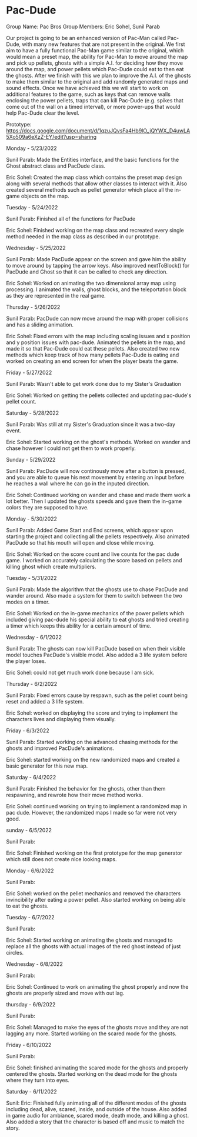 # Pac-Dude

Group Name: Pac Bros
Group Members: Eric Sohel, Sunil Parab

Our project is going to be an enhanced version of Pac-Man called Pac-Dude, with many new features that are not present in the original. We first aim to have a fully functional Pac-Man game similar to the original, which would mean a preset map, the ability for Pac-Man to move around the map and pick up pellets, ghosts with a simple A.I. for deciding how they move around the map, and power pellets which Pac-Dude could eat to then eat the ghosts. After we finish with this we plan to improve the A.I. of the ghosts to make them similar to the original and add randomly generated maps and sound effects. Once we have achieved this we will start to work on additional features to the game, such as keys that can remove walls enclosing the power pellets, traps that can kill Pac-Dude (e.g. spikes that come out of the wall on a timed interval), or more power-ups that would help Pac-Dude clear the level.

Prototype: https://docs.google.com/document/d/1qzuJQvsFa4Hb9lO_jQYWX_D4uwLA5Xo509a6eXzZ-EY/edit?usp=sharing


Monday - 5/23/2022

Sunil Parab: Made the Entities interface, and the basic functions for the Ghost abstract class and PacDude class.

Eric Sohel: Created the map class which contains the preset map design along with several methods that allow other classes to interact with it. Also created several methods such as pellet generator which place all the in-game objects on the map.


Tuesday - 5/24/2022

Sunil Parab: Finished all of the functions for PacDude

Eric Sohel: Finished working on the map class and recreated every single method needed in the map class as described in our prototype.


Wednesday - 5/25/2022

Sunil Parab: Made PacDude appear on the screen and gave him the ability to move around by tapping the arrow keys. Also improved nextToBlock() for PacDude and Ghost so that it can be called to check any direction.

Eric Sohel: Worked on animating the two dimensional array map using processing. I animated the walls, ghost blocks, and the teleportation block as they are represented in the real game.


Thursday - 5/26/2022

Sunil Parab: PacDude can now move around the map with proper collisions and has a sliding animation.

Eric Sohel: Fixed errors with the map including scaling issues and x position and y position issues with pac-dude. Animated the pellets in the map, and made it so that Pac-Dude could eat these pellets. Also created two new methods which keep track of how many pellets Pac-Dude is eating and worked on creating an end screen for when the player beats the game.


Friday - 5/27/2022

Sunil Parab: Wasn't able to get work done due to my Sister's Graduation

Eric Sohel: Worked on getting the pellets collected and updating pac-dude's pellet count.


Saturday - 5/28/2022

Sunil Parab: Was still at my Sister's Graduation since it was a two-day event.

Eric Sohel: Started working on the ghost's methods. Worked on wander and chase however I could not get them to work properly.


Sunday - 5/29/2022

Sunil Parab: PacDude will now continously move after a button is pressed, and you are able to queue his next movement by entering an input before he reaches a wall where he can  go in the inputed direction.

Eric Sohel: Continued working on wander and chase and made them work a lot better. Then I updated the ghosts speeds and gave them the in-game colors they are supposed to have.


Monday - 5/30/2022

Sunil Parab: Added Game Start and End screens, which appear upon starting the project and collecting all the pellets respectively. Also animated PacDude so that his mouth will open and close while moving.

Eric Sohel: Worked on the score count and live counts for the pac dude game. I worked on accurately calculating the score based on pellets and killing ghost which create multipliers.


Tuesday - 5/31/2022

Sunil Parab: Made the algorithm that the ghosts use to chase PacDude and wander around. Also made a system for them to switch between the two modes on a timer.

Eric Sohel: Worked on the in-game mechanics of the power pellets which included giving pac-dude his special ability to eat ghosts and tried creating a timer which keeps this ability for a certain amount of time.


Wednesday - 6/1/2022

Sunil Parab: The ghosts can now kill PacDude based on when their visible model touches PacDude's visible model. Also added a 3 life system before the player loses.

Eric Sohel: could not get much work done because I am sick.


Thursday - 6/2/2022

Sunil Parab: Fixed errors cause by respawn, such as the pellet count being reset and added a 3 life system.

Eric Sohel: worked on displaying the score and trying to implement the characters lives and displaying them visually.


Friday - 6/3/2022

Sunil Parab: Started working on the advanced chasing methods for the ghosts and improved PacDude's animations.

Eric Sohel: started working on the new randomized maps and created a basic generator for this new map.


Saturday - 6/4/2022

Sunil Parab: Finished the behavior for the ghosts, other than them respawning, and rewrote how their move method works.

Eric Sohel: continued working on trying to implement a randomized map in pac dude. However, the randomized maps I made so far were not very good.

sunday - 6/5/2022

Sunil Parab:

Eric Sohel: Finished working on the first prototype for the map generator which still does not create nice looking maps.

Monday - 6/6/2022

Sunil Parab:

Eric Sohel: worked on the pellet mechanics and removed the characters invincibility after eating a power pellet. Also started working on being able to eat the ghosts.

Tuesday - 6/7/2022

Sunil Parab:

Eric Sohel: Started working on animating the ghosts and managed to replace all the ghosts with actual images of the red ghost instead of just circles.

Wednesday - 6/8/2022

Sunil Parab:

Eric Sohel: Continued to work on animating the ghost properly and now the ghosts are properly sized and move with out lag.


thursday - 6/9/2022

Sunil Parab:

Eric Sohel: Managed to make the eyes of the ghosts move and they are not lagging any more. Started working on the scared mode for the ghosts.


Friday - 6/10/2022

Sunil Parab:

Eric Sohel: finished animating the scared mode for the ghosts and properly centered the ghosts. Started working on the dead mode for the ghosts where they turn into eyes.

Saturday - 6/11/2022

Sunil:
Eric: Finished fully animating all of the different modes of the ghosts including dead, alive, scared, inside, and outside of the house. Also added in game audio for ambiance, scared mode, death mode, and killing a ghost. Also added a story that the character is based off and music to match the story.
